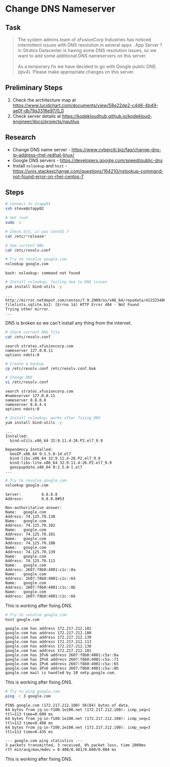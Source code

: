 # Change DNS Nameserver

## Task

> The system admins team of xFusionCorp Industries has noticed intermittent issues with DNS resolution in several apps . App Server 1 in Stratos Datacenter is having some DNS resolution issues, so we want to add some additional DNS nameservers on this server.<br><br>As a temporary fix we have decided to go with Google public DNS (ipv4). Please make appropriate changes on this server.

## Preliminary Steps

1. Check the architecture map at https://www.lucidchart.com/documents/view/58e22de2-c446-4b49-ae0f-db79a3318e97/0_0
2. Check server details at https://kodekloudhub.github.io/kodekloud-engineer/docs/projects/nautilus

## Research

* Change DNS name server - https://www.cyberciti.biz/faq/change-dns-ip-address-rhel-redhat-linux/
* Google DNS servers - https://developers.google.com/speed/public-dns
* Install `nslookup` and `host` - https://unix.stackexchange.com/questions/164210/nslookup-command-not-found-error-on-rhel-centos-7

## Steps


```bash
# Connect to stapp01
ssh steve@stapp02

# Get root
sudo -i

# Check O/S, it was CentOS 7
cat /etc/*release*

# See current DNS
cat /etc/resolv.conf

# Try to resolve google.com
nslookup google.com
```

```
bash: nslookup: command not found
```

```bash
# Install nslookup, failing due to DNS issues
yum install bind-utils -y
```

```
...
http://mirror.netdepot.com/centos/7.9.2009/os/x86_64/repodata/41232548001a78473ae0f2d4b92e1ec28f7a0593e0495056515887fe2a39b416-filelists.sqlite.bz2: [Errno 14] HTTP Error 404 - Not Found
Trying other mirror.
...
```

DNS is broken so we can't install any thing from the internet.

```bash
# Check current DNS file
cat /etc/resolv.conf
```

```
search stratos.xfusioncorp.com
nameserver 127.0.0.11
options ndots:0
```

```bash
# Create a backup
cp /etc/resolv.conf /etc/resolv.conf.bak

# Change DNS
vi /etc/resolv.conf
```

```
search stratos.xfusioncorp.com
#nameserver 127.0.0.11
nameserver 8.8.8.8
nameserver 8.8.4.4
options ndots:0
```

```bash
# Install nslookup, works after fixing DNS
yum install bind-utils -y
```

```
...
Installed:
  bind-utils.x86_64 32:9.11.4-26.P2.el7_9.9

Dependency Installed:
  GeoIP.x86_64 0:1.5.0-14.el7
  bind-libs.x86_64 32:9.11.4-26.P2.el7_9.9
  bind-libs-lite.x86_64 32:9.11.4-26.P2.el7_9.9
  geoipupdate.x86_64 0:2.5.0-1.el7
...
```


```bash
# Try to resolve google.com
nslookup google.com
```

```
Server:         8.8.8.8
Address:        8.8.8.8#53

Non-authoritative answer:
Name:   google.com
Address: 74.125.70.138
Name:   google.com
Address: 74.125.70.102
Name:   google.com
Address: 74.125.70.101
Name:   google.com
Address: 74.125.70.100
Name:   google.com
Address: 74.125.70.139
Name:   google.com
Address: 74.125.70.113
Name:   google.com
Address: 2607:f8b0:4001:c1c::8a
Name:   google.com
Address: 2607:f8b0:4001:c1c::64
Name:   google.com
Address: 2607:f8b0:4001:c1c::8b
Name:   google.com
Address: 2607:f8b0:4001:c1c::66
```

This is working after fixing DNS.

```bash
# Try to resolve google.com
host google.com
```

```
google.com has address 172.217.212.102
google.com has address 172.217.212.100
google.com has address 172.217.212.139
google.com has address 172.217.212.113
google.com has address 172.217.212.138
google.com has address 172.217.212.101
google.com has IPv6 address 2607:f8b0:4001:c5a::8a
google.com has IPv6 address 2607:f8b0:4001:c5a::71
google.com has IPv6 address 2607:f8b0:4001:c5a::65
google.com has IPv6 address 2607:f8b0:4001:c5a::8b
google.com mail is handled by 10 smtp.google.com.
```

This is working after fixing DNS.


```bash
# Try to ping google.com
ping -c 3 google.com
```

```
PING google.com (172.217.212.100) 56(84) bytes of data.
64 bytes from jq-in-f100.1e100.net (172.217.212.100): icmp_seq=1 ttl=113 time=0.600 ms
64 bytes from jq-in-f100.1e100.net (172.217.212.100): icmp_seq=2 ttl=113 time=0.408 ms
64 bytes from jq-in-f100.1e100.net (172.217.212.100): icmp_seq=3 ttl=113 time=0.435 ms

--- google.com ping statistics ---
3 packets transmitted, 3 received, 0% packet loss, time 2009ms
rtt min/avg/max/mdev = 0.408/0.481/0.600/0.084 ms
```

This is working after fixing DNS.